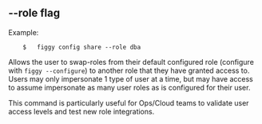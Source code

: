 
## --role flag

Example: 

```console
    $   figgy config share --role dba
```

Allows the user to swap-roles from their default configured role (configure with `figgy --configure`) to another role
that they have granted access to. Users may only impersonate 1 type of user at a time, but may have access to assume
impersonate as many user roles as is configured for their user. 

This command is particularly useful for Ops/Cloud teams to validate user access levels and test new role integrations.